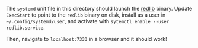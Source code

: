 The `systemd` unit file in this directory should launch the [redlib](https://github.com/redlib-org/redlib) binary. Update `ExecStart` to point to the `redlib` binary on disk, install as a user in `~/.config/systemd/user`, and activate with `sytemctl enable --user redlib.service`.

Then, navigate to `localhost:7333` in a browser and it should work!
